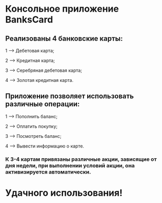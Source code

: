 # Консольное приложение BanksCard

## Реализованы 4 банковские карты:
1 --> Дебетовая карта;  

2 --> Кредитная карта;  

3 --> Серебряная дебетовая карта;  

4 --> Золотая кредитная карта.

## Приложение позволяет использовать различные операции:
1 --> Пополнить баланс;  

2 --> Оплатить покупку;  

3 --> Посмотреть баланс;  

4 --> Вывести информацию о карте.

### К 3-4 картам привязаны различные акции, зависящие от дня недели, при выполнении условий акции, она активизируется автоматически.

# Удачного использования!

